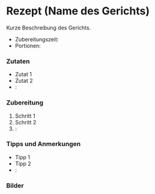 # Rezept (Name des Gerichts)

Kurze Beschreibung des Gerichts.

- Zubereitungszeit: 
- Portionen:



### Zutaten

- Zutat 1
- Zutat 2
- :

### Zubereitung

1. Schritt 1
2. Schritt 2
3. :

### Tipps und Anmerkungen

- Tipp 1
- Tipp 2
- :

### Bilder